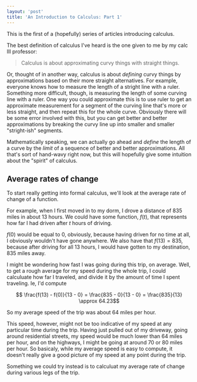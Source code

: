 ```yaml
---
layout: 'post'
title: 'An Introduction to Calculus: Part 1'
---
```


This is the first of a (hopefully) series of articles introducing calculus.

The best definition of calculus I've heard is the one given to me by my calc III professor:

> Calculus is about approximating curvy things with straight things.

Or, thought of in another way, calculus is about _defining_ curvy things by approximations based on their more straight alternatives. For example, everyone knows how to measure the length of a stright line with a ruler. Something more difficult, though, is measuring the length of some curving line with a ruler. One way you could approximate this is to use ruler to get an approximate measurement for a segment of the curving line that's more or less straight, and then repeat this for the whole curve. Obviously there will be some error involved with this, but you can get better and better approximations by breaking the curvy line up into smaller and smaller "stright-ish" segments.

Mathematically speaking, we can actually go ahead and _define_ the length of a curve by the _limit_ of a sequence of better and better approximations. All that's sort of hand-wavy right now, but this will hopefully give some intuition about the "spirit" of calculus.

## Average rates of change

To start really getting into formal calculus, we'll look at the average rate of change of a function.

For example, when I first moved in to my dorm, I drove a distance of 835 miles in about 13 hours. We could have some function, $f(t)$, that represents how far I had driven after $t$ hours of driving.

$f(0)$ would be equal to $0$, obviously, because having driven for no time at all, I obviously wouldn't have gone anywhere. We also have that $f(13) = 835$, because after driving for all 13 hours, I would have gotten to my destination, 835 miles away.

I might be wondering how fast I was going during this trip, on average. Well, to get a rough average for my speed during the whole trip, I could calculuate how far I traveled, and divide it by the amount of time I spent traveling. Ie, I'd compute

$$ \frac{f(13) - f(0)}{13 - 0} = \frac{835 - 0}{13 - 0} = \frac{835}{13} \approx 64.23$$

So my average speed of the trip was about 64 miles per hour.

This speed, however, might not be too indicative of my speed at any particular time during the trip. Having just pulled out of my driveway, going around residential streets, my speed would be much lower than 64 miles per hour, and on the highways, I might be going at around 70 or 80 miles per hour. So basicaly, while my average speed is easy to compute, it doesn't really give a good picture of my speed at any point during the trip.

Something we could try instead is to calculuat my average rate of change during various legs of the trip.
